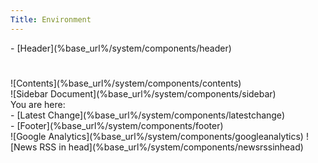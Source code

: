 ```yaml
---
Title: Environment
---
```


<div class="container">
  - [Header](%base_url%/system/components/header)
  <div class="column span-24 last mainbody">
    <h1 class="heading"></h1>
    <div class="contents column span-16">![Contents](%base_url%/system/components/contents)</div>
    <div class="sidebar column span-6 prepend-2 last">![Sidebar Document](%base_url%/system/components/sidebar)</div>
  </div>
  <div class="breadcrumb footnote">You are here: </div>
  <div class="footnote">- [Latest Change](%base_url%/system/components/latestchange)</div>
  - [Footer](%base_url%/system/components/footer)
</div>
![Google Analytics](%base_url%/system/components/googleanalytics)
![News RSS in head](%base_url%/system/components/newsrssinhead)
